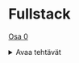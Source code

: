# Fullstack

[Osa 0](https://github.com/amalia53/Fullstack/tree/main/part0)
<details>
  <summary>Avaa tehtävät</summary>
  
  [0.4](https://github.com/amalia53/Fullstack/blob/main/part0/new_note_kaavio.pgn)
</details>



